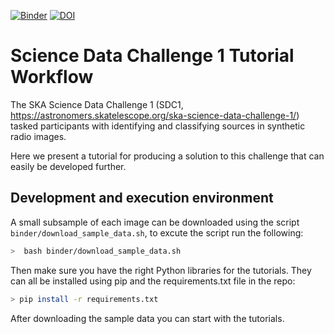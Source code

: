 [![Binder](https://mybinder.org/badge_logo.svg)](https://mybinder.org/v2/gh/JColl88/sdc1-solution-binder/HEAD)
[![DOI](https://zenodo.org/badge/DOI/10.5281/zenodo.5526844.svg)](https://doi.org/10.5281/zenodo.5526844)

# Science Data Challenge 1 Tutorial Workflow

The SKA Science Data Challenge 1 (SDC1, https://astronomers.skatelescope.org/ska-science-data-challenge-1/) tasked participants with identifying and classifying sources in synthetic radio images.

Here we present a tutorial for producing a solution to this challenge that can easily be developed further.


## Development and execution environment


A small subsample of each image can be downloaded using the script `binder/download_sample_data.sh`, to excute the script run the following:

```bash
>  bash binder/download_sample_data.sh
```

Then make sure you have the right Python libraries for the tutorials. They can all be installed using pip and the requirements.txt file in the repo:

```bash
> pip install -r requirements.txt
```


After downloading the sample data you can start with the tutorials.
